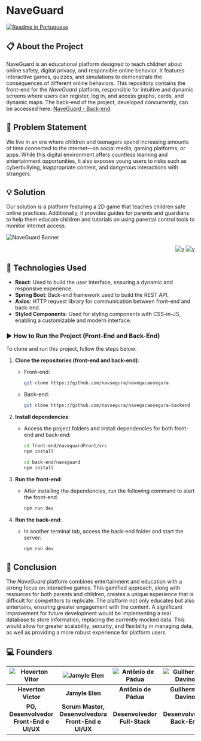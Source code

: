 # NaveGuard
[![Readme in Portuguese](https://img.shields.io/badge/README-Português-blue)](./README.md)  

## 📋 About the Project
NaveGuard is an educational platform designed to teach children about online safety, digital privacy, and responsible online behavior. It features interactive games, quizzes, and simulations to demonstrate the consequences of different online behaviors.
This repository contains the front-end for the *NaveGuard* platform, responsible for intuitive and dynamic screens where users can register, log in, and access graphs, cards, and dynamic maps. The back-end of the project, developed concurrently, can be accessed here: [NaveGuard - Back-end](https://github.com/navsegura/navegacaosegura-backend).

## 🚫 Problem Statement
We live in an era where children and teenagers spend increasing amounts of time connected to the internet—on social media, gaming platforms, or apps. While this digital environment offers countless learning and entertainment opportunities, it also exposes young users to risks such as cyberbullying, inappropriate content, and dangerous interactions with strangers.

## 💡 Solution
Our solution is a platform featuring a 2D game that teaches children safe online practices. Additionally, it provides guides for parents and guardians to help them educate children and tutorials on using parental control tools to monitor internet access.

![NaveGuard Banner](https://github.com/user-attachments/assets/1199baf1-7be2-4a2f-bd43-d198a6d377eb)

<div align="end">

[![v](https://github.com/user-attachments/assets/36112c66-7d4e-4b53-a390-891e9adb67cd)](https://www.linkedin.com/search/results/all/?fetchDeterministicClustersOnly=true&heroEntityKey=urn%3Ali%3Aorganization%3A105400839&keywords=naveguard&origin=RICH_QUERY_TYPEAHEAD_HISTORY&position=0&searchId=8bc26013-42de-4d7c-bf8e-c8dcdec124f2&sid=oVK&spellCorrectionEnabled=true)
[![v](https://github.com/user-attachments/assets/8b37cf0f-c9f9-4ba4-9a10-9510a338d37e)](https://www.linkedin.com/search/results/all/?fetchDeterministicClustersOnly=true&heroEntityKey=urn%3Ali%3Aorganization%3A105400839&keywords=naveguard&origin=RICH_QUERY_TYPEAHEAD_HISTORY&position=0&searchId=8bc26013-42de-4d7c-bf8e-c8dcdec124f2&sid=oVK&spellCorrectionEnabled=true)

</div>

## 🚀 Technologies Used
- **React**: Used to build the user interface, ensuring a dynamic and responsive experience.
- **Spring Boot**: Back-end framework used to build the REST API.
- **Axios**: HTTP request library for communication between front-end and back-end.
- **Styled Components**: Used for styling components with CSS-in-JS, enabling a customizable and modern interface.

### ▶ How to Run the Project (Front-End and Back-End)
To clone and run this project, follow the steps below:
1. **Clone the repositories (front-end and back-end)**:
   - Front-end:
     ```bash
     git clone https://github.com/navsegura/navegacaosegura
     ```
   - Back-end:
     ```bash
     git clone https://github.com/navsegura/navegacaosegura-backend
     ```

3. **Install dependencies**:
   - Access the project folders and install dependencies for both front-end and back-end:
     ```bash
     cd front-end/naveguardFront/src
     npm install
     ```
     ```bash
     cd back-end/naveguard
     npm install
     ```

4. **Run the front-end**:
   - After installing the dependencies, run the following command to start the front-end:
     ```bash
     npm run dev
     ```

5. **Run the back-end**:
   - In another terminal tab, access the back-end folder and start the server:
     ```bash
     npm run dev
     ```

## 📅 Conclusion
The *NaveGuard* platform combines entertainment and education with a strong focus on interactive games. This gamified approach, along with resources for both parents and children, creates a unique experience that is difficult for competitors to replicate. The platform not only educates but also entertains, ensuring greater engagement with the content.
A significant improvement for future development would be implementing a real database to store information, replacing the currently mocked data. This would allow for greater scalability, security, and flexibility in managing data, as well as providing a more robust experience for platform users.

## 💻 Founders

| ![Heverton Vitor][img1] | ![Jamyle Elen][img2] | ![Antônio de Pádua][img3] | ![Guilherme Davino][img4] | ![Jonas Rafael][img5] | ![Rodrigo Silva][img6] | ![Theofilo Henrique][img7] | ![Leandra Mayla][img8] |
|:-----------------------:|:--------------------:|:-------------------------:|:-------------------------:|:---------------------:|:----------------------:|:--------------------------:|:----------------------:|
| **Heverton Victor**     | **Jamyle Elen**      | **Antônio de Pádua**      | **Guilherme Davino**      | **Jonas Rafael**      | **Rodrigo Silva**      | **Theofilo Henrique**      | **Leandra Mayla**      |
| **PO, Desenvolvedor Front-End e UI/UX**                  | **Scrum Master, Desenvolvedora Front-End e UI/UX**     | **Desenvolvedor Full-Stack**                | **Desenvolvedor Back-End**                | **Desenvolvedor Front-End e Financeiro**            | **Desenvolvedor Back-End e UI/UX**             | **Desenvolvedor Back-End e Sound Designer**                 | **Social Media, Desenvolvedora Front-End e UI/UX**       |

[img1]: https://github.com/user-attachments/assets/4f7785c6-6bf1-4df3-bffe-952bd125e7b0
[img2]: https://github.com/user-attachments/assets/4b3637cc-e1a0-45e4-af1b-6b37f3626ecb
[img3]: https://github.com/user-attachments/assets/2cc51c8b-fe97-4f55-ae3a-dd8e95a36ede
[img4]: https://github.com/user-attachments/assets/dc908943-6114-453d-a2dc-ea90c06c19c4
[img5]: https://github.com/user-attachments/assets/9958bd7d-a61e-4d84-81e2-049fb0620892
[img6]: https://github.com/user-attachments/assets/712e6e18-99ae-4387-94fd-32cec5564e3f
[img7]: https://github.com/user-attachments/assets/0e1acee6-6b75-43dc-b61e-21a25d03b42b
[img8]: https://github.com/user-attachments/assets/d9bfc7f5-8b31-4930-b308-b0596cb58f19
